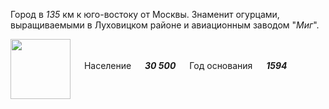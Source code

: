 <!--2021-10-27 23:39:39-->
Город в *135* км к юго-востоку от Москвы.
Знаменит огурцами, выращиваемыми в Луховицком районе и авиационным заводом "*Миг*".

<img src="/posts/Места Подмосковья/lukhovitsy.gif" align="middle" width="96px"> &emsp; 
Население &emsp; ***30 500*** &emsp;
Год основания &emsp; ***1594***